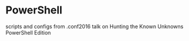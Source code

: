 # PowerShell
scripts and configs from .conf2016 talk on Hunting the Known Unknowns PowerShell Edition
